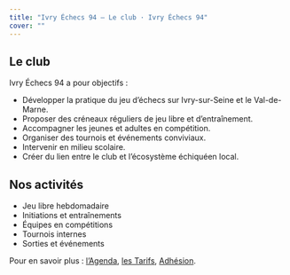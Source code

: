 ```yaml
---
title: "Ivry Échecs 94 — Le club · Ivry Échecs 94"
cover: ""
---
```


<section class="container">
<h1 class="section-title">Le club</h1>
<p>Ivry Échecs 94 a pour objectifs :</p>
<ul>
<li>Développer la pratique du jeu d’échecs sur Ivry-sur-Seine et le Val-de-Marne.</li>
<li>Proposer des créneaux réguliers de jeu libre et d’entraînement.</li>
<li>Accompagner les jeunes et adultes en compétition.</li>
<li>Organiser des tournois et événements conviviaux.</li>
<li>Intervenir en milieu scolaire.</li>
<li>Créer du lien entre le club et l’écosystème échiquéen local.</li>
</ul>
<h2>Nos activités</h2>
<ul>
<li>Jeu libre hebdomadaire</li>
<li>Initiations et entraînements</li>
<li>Équipes en compétitions</li>
<li>Tournois internes</li>
<li>Sorties et événements</li>
</ul>
<p>Pour en savoir plus : <a href="/agenda/">l’Agenda</a>, <a href="/tarifs/">les Tarifs</a>, <a href="/adhesion/">Adhésion</a>.</p>
</section>
